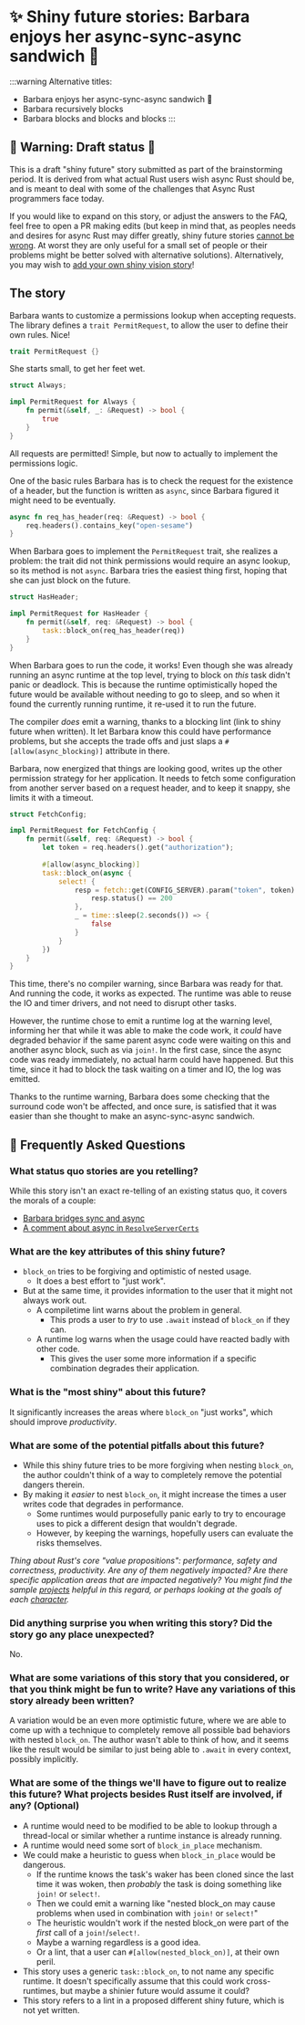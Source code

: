 # ✨ Shiny future stories: Barbara enjoys her async-sync-async sandwich :sandwich: 

:::warning
Alternative titles:
- Barbara enjoys her async-sync-async sandwich :sandwich: 
- Barbara recursively blocks
- Barbara blocks and blocks and blocks
:::


## 🚧 Warning: Draft status 🚧

This is a draft "shiny future" story submitted as part of the brainstorming period. It is derived from what actual Rust users wish async Rust should be, and is meant to deal with some of the challenges that Async Rust programmers face today.

If you would like to expand on this story, or adjust the answers to the FAQ, feel free to open a PR making edits (but keep in mind that, as peoples needs and desires for async Rust may differ greatly, shiny future stories [cannot be wrong]. At worst they are only useful for a small set of people or their problems might be better solved with alternative solutions). Alternatively, you may wish to [add your own shiny vision story][htvsq]!

## The story

Barbara wants to customize a permissions lookup when accepting requests. The library defines a `trait PermitRequest`, to allow the user to define their own rules. Nice!

```rust
trait PermitRequest {}
```

She starts small, to get her feet wet.

```rust
struct Always;

impl PermitRequest for Always {
    fn permit(&self, _: &Request) -> bool {
        true
    }
}
```

All requests are permitted! Simple, but now to actually to implement the permissions logic.

One of the basic rules Barbara has is to check the request for the existence of a header, but the function is written as `async`, since Barbara figured it might need to be eventually.

```rust
async fn req_has_header(req: &Request) -> bool {
    req.headers().contains_key("open-sesame")
}
```

When Barbara goes to implement the `PermitRequest` trait, she realizes a problem: the trait did not think permissions would require an async lookup, so its method is not `async`. Barbara tries the easiest thing first, hoping that she can just block on the future.

```rust
struct HasHeader;

impl PermitRequest for HasHeader {
    fn permit(&self, req: &Request) -> bool {
        task::block_on(req_has_header(req))
    }
}
```

When Barbara goes to run the code, it works! Even though she was already running an async runtime at the top level, trying to block on *this* task didn't panic or deadlock. This is because the runtime optimistically hoped the future would be available without needing to go to sleep, and so when it found the currently running runtime, it re-used it to run the future.

The compiler *does* emit a warning, thanks to a blocking lint (link to shiny future when written). It let Barbara know this could have performance problems, but she accepts the trade offs and just slaps a `#[allow(async_blocking)]` attribute in there.


Barbara, now energized that things are looking good, writes up the other permission strategy for her application. It needs to fetch some configuration from another server based on a request header, and to keep it snappy, she limits it with a timeout.

```rust
struct FetchConfig;

impl PermitRequest for FetchConfig {
    fn permit(&self, req: &Request) -> bool {
        let token = req.headers().get("authorization");
        
        #[allow(async_blocking)]
        task::block_on(async {
            select! {
                resp = fetch::get(CONFIG_SERVER).param("token", token) => {
                    resp.status() == 200
                },
                _ = time::sleep(2.seconds()) => {
                    false
                }
            }
        })
    }
}
```

This time, there's no compiler warning, since Barbara was ready for that. And running the code, it works as expected. The runtime was able to reuse the IO and timer drivers, and not need to disrupt other tasks.

However, the runtime chose to emit a runtime log at the warning level, informing her that while it was able to make the code work, it *could* have degraded behavior if the same parent async code were waiting on this and another async block, such as via `join!`. In the first case, since the async code was ready immediately, no actual harm could have happened. But this time, since it had to block the task waiting on a timer and IO, the log was emitted.

Thanks to the runtime warning, Barbara does some checking that the surround code won't be affected, and once sure, is satisfied that it was easier than she thought to make an async-sync-async sandwich.


## 🤔 Frequently Asked Questions

### What status quo stories are you retelling?

While this story isn't an exact re-telling of an existing status quo, it covers the morals of a couple:

- [Barbara bridges sync and async](https://rust-lang.github.io/wg-async-foundations/vision/status_quo/barbara_bridges_sync_and_async.html)
- [A comment about async in `ResolveServerCerts`](https://github.com/rust-lang/wg-async-foundations/pull/164#issuecomment-824028298)

### What are the key attributes of this shiny future?

- `block_on` tries to be forgiving and optimistic of nested usage.
    - It does a best effort to "just work".
- But at the same time, it provides information to the user that it might not always work out.
    - A compiletime lint warns about the problem in general.
        - This prods a user to *try* to use `.await` instead of `block_on` if they can.
    - A runtime log warns when the usage could have reacted badly with other code.
        - This gives the user some more information if a specific combination degrades their application.

### What is the "most shiny" about this future? 

It significantly increases the areas where `block_on` "just works", which should improve *productivity*.

### What are some of the potential pitfalls about this future?

- While this shiny future tries to be more forgiving when nesting `block_on`, the author couldn't think of a way to completely remove the potential dangers therein.
- By making it *easier* to nest `block_on`, it might increase the times a user writes code that degrades in performance.
    - Some runtimes would purposefully panic early to try to encourage uses to pick a different design that wouldn't degrade.
    - However, by keeping the warnings, hopefully users can evaluate the risks themselves.

*Thing about Rust's core "value propositions": performance, safety and correctness, productivity. Are any of them negatively impacted? Are there specific application areas that are impacted negatively? You might find the sample [projects] helpful in this regard, or perhaps looking at the goals of each [character].*

### Did anything surprise you when writing this story? Did the story go any place unexpected?

No.

### What are some variations of this story that you considered, or that you think might be fun to write? Have any variations of this story already been written?

A variation would be an even more optimistic future, where we are able to come up with a technique to completely remove all possible bad behaviors with nested `block_on`. The author wasn't able to think of how, and it seems like the result would be similar to just being able to `.await` in every context, possibly implicitly.

### What are some of the things we'll have to figure out to realize this future? What projects besides Rust itself are involved, if any? (Optional)

- A runtime would need to be modified to be able to lookup through a thread-local or similar whether a runtime instance is already running.
- A runtime would need some sort of `block_in_place` mechanism.
- We could make a heuristic to guess when `block_in_place` would be dangerous.
    - If the runtime knows the task's waker has been cloned since the last time it was woken, then *probably* the task is doing something like `join!` or `select!`.
    - Then we could emit a warning like "nested block_on may cause problems when used in combination with `join!` or `select!`"
    - The heuristic wouldn't work if the nested block_on were part of the *first* call of a `join!`/`select!`.
    - Maybe a warning regardless is a good idea.
    - Or a lint, that a user can `#[allow(nested_block_on)]`, at their own peril.
- This story uses a generic `task::block_on`, to not name any specific runtime. It doesn't specifically assume that this could work cross-runtimes, but maybe a shinier future would assume it could?
- This story refers to a lint in a proposed different shiny future, which is not yet written.



[character]: ../characters.md
[comment]: ./comment.md
[status quo stories]: ./status_quo.md
[Alan]: ../characters/alan.md
[Grace]: ../characters/grace.md
[Niklaus]: ../characters/niklaus.md
[Barbara]: ../characters/barbara.md
[projects]: ../projects.md
[htvsq]: ../how_to_vision/shiny_future.md
[cannot be wrong]: ../how_to_vision/comment.md#comment-to-understand-or-improve-not-to-negate-or-dissuade

